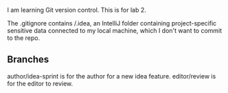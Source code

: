 I am learning Git version control. This is for lab 2.

The .gitignore contains /.idea, an IntelliJ folder containing project-specific 
sensitive data connected to my local machine, which I don't want to commit to the repo.

## Branches
author/idea-sprint is for the author for a new idea feature.
editor/review is for the editor to review.

